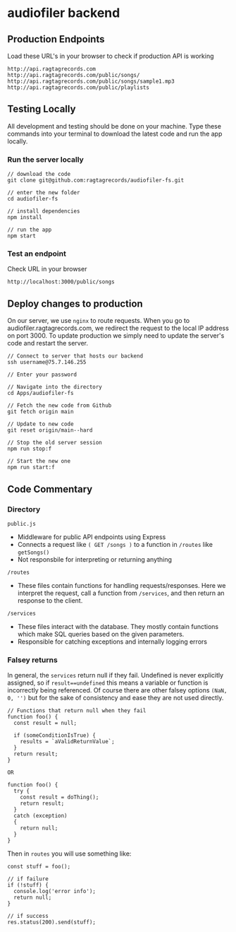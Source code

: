 # audiofiler backend


## Production Endpoints
Load these URL's in your browser to check if production API is working
```
http://api.ragtagrecords.com
http://api.ragtagrecords.com/public/songs/
http://api.ragtagrecords.com/public/songs/sample1.mp3
http://api.ragtagrecords.com/public/playlists
```

## Testing Locally

All development and testing should be done on your machine. Type these commands into your terminal to download the latest code and run the app locally.

### Run the server locally
```
// download the code
git clone git@github.com:ragtagrecords/audiofiler-fs.git 

// enter the new folder
cd audiofiler-fs 

// install dependencies
npm install 

// run the app
npm start
```

### Test an endpoint
Check URL in your browser
```
http://localhost:3000/public/songs
```


## Deploy changes to production
On our server, we use `nginx` to route requests. When you go to audiofiler.ragtagrecords.com, we redirect the request to the local IP address on port 3000. To update production we simply need to update the server's code and restart the server.
```
// Connect to server that hosts our backend
ssh username@75.7.146.255

// Enter your password

// Navigate into the directory
cd Apps/audiofiler-fs

// Fetch the new code from Github
git fetch origin main

// Update to new code
git reset origin/main--hard

// Stop the old server session
npm run stop:f

// Start the new one
npm run start:f
```

## Code Commentary

### Directory
`public.js`
- Middleware for public API endpoints using Express
- Connects a request like `( GET /songs )` to a function in `/routes` like `getSongs()`
- Not responsbile for interpreting or returning anything

`/routes`
- These files contain functions for handling requests/responses. Here we interpret the request, call a function from `/services`, and then return an response to the client.

`/services`
- These files interact with the database. They mostly contain functions which make SQL queries based on the given parameters.
- Responsible for catching exceptions and internally logging errors

### Falsey returns
In general, the `services` return null if they fail. Undefined is never explicitly assigned, so if `result==undefined` this means a variable or function is incorrectly being referenced. Of course there are other falsey options `(NaN, 0, '')` but for the sake of consistency and ease they are not used directly.
```
// Functions that return null when they fail
function foo() {
  const result = null;

  if (someConditionIsTrue) {
    results = `aValidReturnValue`;
  }
  return result;
}

OR 

function foo() {
  try {
    const result = doThing();
    return result;
  }
  catch (exception)
  {
    return null;
  }
}
```

Then in `routes` you will use something like:
```
const stuff = foo();

// if failure
if (!stuff) {
  console.log('error info');
  return null;
}

// if success
res.status(200).send(stuff);
```


